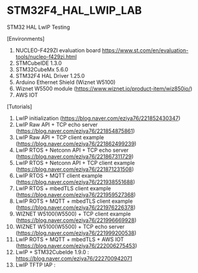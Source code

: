 # STM32F4_HAL_LWIP_LAB
 STM32 HAL LwIP Testing

[Environments]
1. NUCLEO-F429ZI evaluation board
https://www.st.com/en/evaluation-tools/nucleo-f429zi.html
2. STMCubeIDE 1.3.0
3. STM32CubeMx 5.6.0
4. STM32F4 HAL Driver 1.25.0
5. Arduino Ethernet Shield (Wiznet W5100)
6. Wiznet W5500 module (https://www.wiznet.io/product-item/wiz850io/)
7. AWS IOT

[Tutorials]
1. LwIP initialization (https://blog.naver.com/eziya76/221852430347)
2. LwIP Raw API + TCP echo server (https://blog.naver.com/eziya76/221854875861)
3. LwIP Raw API + TCP client example (https://blog.naver.com/eziya76/221862499239)
4. LwIP RTOS + Netconn API + TCP echo server (https://blog.naver.com/eziya76/221867311729)
5. LwIP RTOS + Netconn API + TCP client example (https://blog.naver.com/eziya76/221871231508)
6. LwIP RTOS + MQTT client example (https://blog.naver.com/eziya76/221938551688)
7. LwIP RTOS + mbedTLS client example (https://blog.naver.com/eziya76/221959527368)
8. LwIP ROTS + MQTT + mbedTLS client example (https://blog.naver.com/eziya76/221976226378)
9. WIZNET W5100(W5500) + TCP client example (https://blog.naver.com/eziya76/221996669928)
10. WIZNET W5100(W5500) + TCP echo server (https://blog.naver.com/eziya76/221999200538)
11. LwIP ROTS + MQTT + mbedTLS + AWS IOT (https://blog.naver.com/eziya76/222006275453)
12. LwIP + STM32CubeIde 1.9.0 : https://blog.naver.com/eziya76/222700942071
13. LwIP TFTP IAP : 




